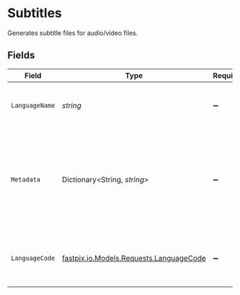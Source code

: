 # Subtitles

Generates subtitle files for audio/video files.



## Fields

| Field                                                                                                  | Type                                                                                                   | Required                                                                                               | Description                                                                                            | Example                                                                                                |
| ------------------------------------------------------------------------------------------------------ | ------------------------------------------------------------------------------------------------------ | ------------------------------------------------------------------------------------------------------ | ------------------------------------------------------------------------------------------------------ | ------------------------------------------------------------------------------------------------------ |
| `LanguageName`                                                                                         | *string*                                                                                               | :heavy_minus_sign:                                                                                     | Name of the language for the subtitles.                                                                | english                                                                                                |
| `Metadata`                                                                                             | Dictionary<String, *string*>                                                                           | :heavy_minus_sign:                                                                                     | Tag a video in "key" : "value" pairs for searchable metadata. Maximum 10 entries, 255 characters each. | {<br/>"key1": "value1"<br/>}                                                                           |
| `LanguageCode`                                                                                         | [fastpix.io.Models.Requests.LanguageCode](../../Models/Requests/LanguageCode.md)                       | :heavy_minus_sign:                                                                                     | Language codes (BCP 47 compliant) used for text files.<br/>                                            | en                                                                                                     |